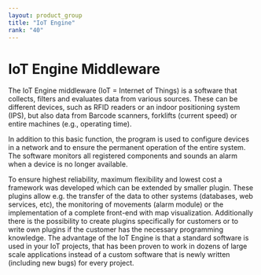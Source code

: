 ```yaml
---
layout: product_group
title: "IoT Engine"
rank: "40"
---
```

# IoT Engine Middleware

The IoT Engine middleware (IoT = Internet of Things) is a software that collects, filters and evaluates data from various sources. These can be different devices, such as RFID readers or an indoor positioning system (IPS), but also data from Barcode scanners, forklifts (current  speed) or entire machines (e.g., operating time).

In addition to this basic function, the program is used to configure devices in a network and to ensure the permanent operation of the entire system. The software monitors all registered components and sounds an alarm when a device is no longer available.

To ensure highest reliability, maximum flexibility and lowest cost a framework was developed which can be extended by smaller plugin. These plugins allow e.g. the transfer of the data to other systems (databases, web services, etc), the monitoring of movements (alarm module) or the implementation of a complete front-end with map visualization. Additionally there is the possibility to create plugins specifically for customers or to write own plugins if the customer has the necessary programming knowledge.
The advantage of the IoT Engine is that a standard software is used in your IoT projects, that has been proven to work in dozens of large scale applications instead of a custom software that is newly written (including new bugs) for every project.
